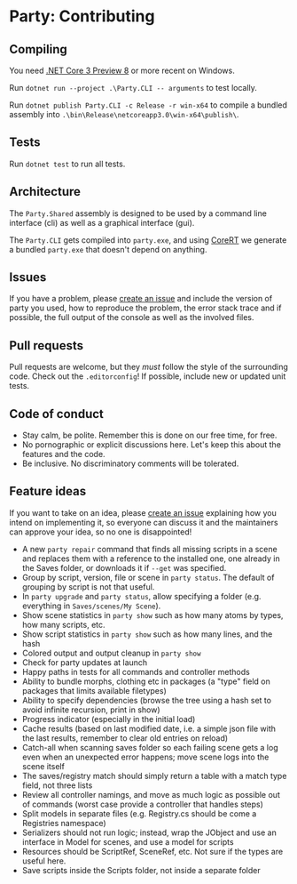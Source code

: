 # Party: Contributing

## Compiling

You need [.NET Core 3 Preview 8](https://dotnet.microsoft.com/download/dotnet-core) or more recent on Windows.

Run `dotnet run --project .\Party.CLI -- arguments` to test locally.

Run `dotnet publish Party.CLI -c Release -r win-x64` to compile a bundled assembly into `.\bin\Release\netcoreapp3.0\win-x64\publish\`.

## Tests

Run `dotnet test` to run all tests.

## Architecture

The `Party.Shared` assembly is designed to be used by a command line interface (cli) as well as a graphical interface (gui).

The `Party.CLI` gets compiled into `party.exe`, and using [CoreRT](https://github.com/dotnet/corert) we generate a bundled `party.exe` that doesn't depend on anything.

## Issues

If you have a problem, please [create an issue](https://github.com/vam-community/vam-party/issues/new) and include the version of party you used, how to reproduce the problem, the error stack trace and if possible, the full output of the console as well as the involved files.

## Pull requests

Pull requests are welcome, but they _must_ follow the style of the surrounding code. Check out the `.editorconfig`! If possible, include new or updated unit tests.

## Code of conduct

- Stay calm, be polite. Remember this is done on our free time, for free.
- No pornographic or explicit discussions here. Let's keep this about the features and the code.
- Be inclusive. No discriminatory comments will be tolerated.

## Feature ideas

If you want to take on an idea, please [create an issue](https://github.com/vam-community/vam-party/issues/new) explaining how you intend on implementing it, so everyone can discuss it and the maintainers can approve your idea, so no one is disappointed!

- A new `party repair` command that finds all missing scripts in a scene and replaces them with a reference to the installed one, one already in the Saves folder, or downloads it if `--get` was specified.
- Group by script, version, file or scene in `party status`. The default of grouping by script is not that useful.
- In `party upgrade` and `party status`, allow specifying a folder (e.g. everything in `Saves/scenes/My Scene`).
- Show scene statistics in `party show` such as how many atoms by types, how many scripts, etc.
- Show script statistics in `party show` such as how many lines, and the hash
- Colored output and output cleanup in `party show`
- Check for party updates at launch
- Happy paths in tests for all commands and controller methods
- Ability to bundle morphs, clothing etc in packages (a "type" field on packages that limits available filetypes)
- Ability to specify dependencies (browse the tree using a hash set to avoid infinite recursion, print in show)
- Progress indicator (especially in the initial load)
- Cache results (based on last modified date, i.e. a simple json file with the last results, remember to clear old entries on reload)
- Catch-all when scanning saves folder so each failing scene gets a log even when an unexpected error happens; move scene logs into the scene itself
- The saves/registry match should simply return a table with a match type field, not three lists
- Review all controller namings, and move as much logic as possible out of commands (worst case provide a controller that handles steps)
- Split models in separate files (e.g. Registry.cs should be come a Registries namespace)
- Serializers should not run logic; instead, wrap the JObject and use an interface in Model for scenes, and use a model for scripts
- Resources should be ScriptRef, SceneRef, etc. Not sure if the types are useful here.
- Save scripts inside the Scripts folder, not inside a separate folder
